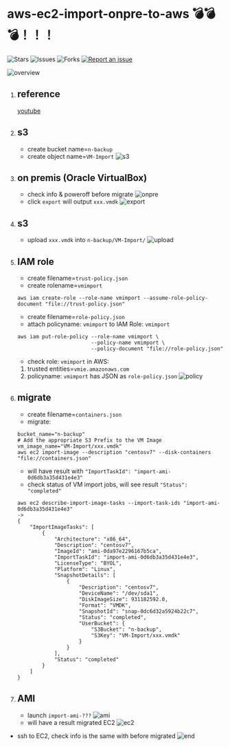 # aws-ec2-import-onpre-to-aws 💣💣💣！！！

![Stars](https://img.shields.io/github/stars/tquangdo/aws-ec2-import-onpre-to-aws?color=f05340)
![Issues](https://img.shields.io/github/issues/tquangdo/aws-ec2-import-onpre-to-aws?color=f05340)
![Forks](https://img.shields.io/github/forks/tquangdo/aws-ec2-import-onpre-to-aws?color=f05340)
[![Report an issue](https://img.shields.io/badge/Support-Issues-green)](https://github.com/tquangdo/aws-ec2-import-onpre-to-aws/issues/new)

![overview](screenshots/overview.png)

1. ## reference
    [youtube](https://www.youtube.com/watch?v=buzusNljpy4)

1. ## s3
    - create bucket name=`n-backup`
    - create object name=`VM-Import`
    ![s3](screenshots/s3.png)

1. ## on premis (Oracle VirtualBox)
    - check info & poweroff before migrate
    ![onpre](screenshots/onpre.png)
    - click `export` will output `xxx.vmdk`
    ![export](screenshots/export.png)

1. ## s3
    - upload `xxx.vmdk` into `n-backup/VM-Import/`
    ![upload](screenshots/upload.png)

1. ## IAM role
    - create filename=`trust-policy.json`
    - create rolename=`vmimport`
    ```shell
    aws iam create-role --role-name vmimport --assume-role-policy-document "file://trust-policy.json"
    ```
    - create filename=`role-policy.json`
    - attach policyname: `vmimport` to IAM Role: `vmimport`
    ```shell
    aws iam put-role-policy --role-name vmimport \
                            --policy-name vmimport \
                            --policy-document "file://role-policy.json"
    ```
    - check role: `vmimport` in AWS:
    1. trusted entities=`vmie.amazonaws.com`
    2. policyname: `vmimport` has JSON as `role-policy.json`
    ![policy](screenshots/policy.png)

1. ## migrate
    - create filename=`containers.json`
    - migrate:
    ```shell
    bucket_name="n-backup"
    # Add the appropriate S3 Prefix to the VM Image
    vm_image_name="VM-Import/xxx.vmdk"
    aws ec2 import-image --description "centosv7" --disk-containers "file://containers.json"
    ```
    - will have result with `"ImportTaskId": "import-ami-0d6db3a35d431e4e3"`
    - check status of VM import jobs, will see result `"Status": "completed"`
    ```shell
    aws ec2 describe-import-image-tasks --import-task-ids "import-ami-0d6db3a35d431e4e3"
    ->
    {
        "ImportImageTasks": [
            {
                "Architecture": "x86_64",
                "Description": "centosv7",
                "ImageId": "ami-0da97e2296167b5ca",
                "ImportTaskId": "import-ami-0d6db3a35d431e4e3",
                "LicenseType": "BYOL",
                "Platform": "Linux",
                "SnapshotDetails": [
                    {
                        "Description": "centosv7",
                        "DeviceName": "/dev/sda1",
                        "DiskImageSize": 931182592.0,
                        "Format": "VMDK",
                        "SnapshotId": "snap-0dc6d32a5924b22c7",
                        "Status": "completed",
                        "UserBucket": {
                            "S3Bucket": "n-backup",
                            "S3Key": "VM-Import/xxx.vmdk"
                        }
                    }
                ],
                "Status": "completed"
            }
        ]
    }
    ```

1. ## AMI
    - launch `import-ami-???`
    ![ami](screenshots/ami.png)
    - will have a result migrated EC2
    ![ec2](screenshots/ec2.png)

- ssh to EC2, check info is the same with before migrated
![end](screenshots/end.png)
